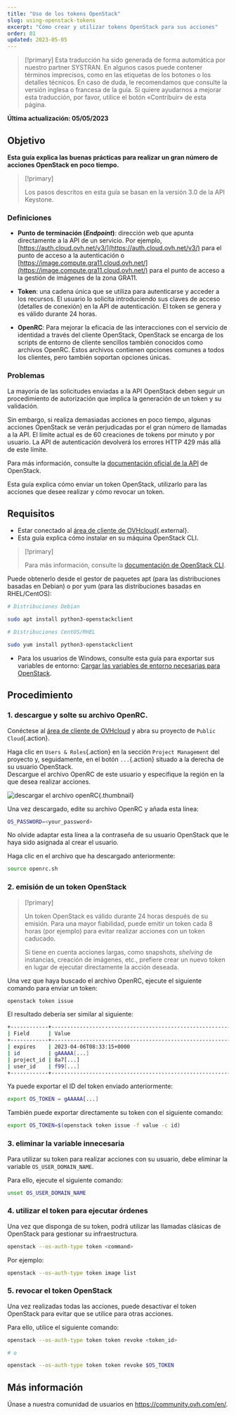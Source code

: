 ```yaml
---
title: "Uso de los tokens OpenStack"
slug: using-openstack-tokens
excerpt: "Cómo crear y utilizar tokens OpenStack para sus acciones"
order: 01
updated: 2023-05-05
---
```


> [!primary]
> Esta traducción ha sido generada de forma automática por nuestro partner SYSTRAN. En algunos casos puede contener términos imprecisos, como en las etiquetas de los botones o los detalles técnicos. En caso de duda, le recomendamos que consulte la versión inglesa o francesa de la guía. Si quiere ayudarnos a mejorar esta traducción, por favor, utilice el botón «Contribuir» de esta página.
>

**Última actualización: 05/05/2023**

## Objetivo

**Esta guía explica las buenas prácticas para realizar un gran número de acciones OpenStack en poco tiempo.**

> [!primary]
>
> Los pasos descritos en esta guía se basan en la versión 3.0 de la API Keystone.
>

### Definiciones

- **Punto de terminación (*Endpoint*)**: dirección web que apunta directamente a la API de un servicio. Por ejemplo, [https://auth.cloud.ovh.net/v3/](https://auth.cloud.ovh.net/v3/) para el punto de acceso a la autenticación o [https://image.compute.gra11.cloud.ovh.net/](https://image.compute.gra11.cloud.ovh.net/) para el punto de acceso a la gestión de imágenes de la zona GRA11. 

- **Token**: una cadena única que se utiliza para autenticarse y acceder a los recursos. El usuario lo solicita introduciendo sus claves de acceso (detalles de conexión) en la API de autenticación. El token se genera y es válido durante 24 horas.

- **OpenRC**: Para mejorar la eficacia de las interacciones con el servicio de identidad a través del cliente OpenStack, OpenStack se encarga de los scripts de entorno de cliente sencillos también conocidos como archivos OpenRC. Estos archivos contienen opciones comunes a todos los clientes, pero también soportan opciones únicas.

### Problemas

La mayoría de las solicitudes enviadas a la API OpenStack deben seguir un procedimiento de autorización que implica la generación de un token y su validación.

Sin embargo, si realiza demasiadas acciones en poco tiempo, algunas acciones OpenStack se verán perjudicadas por el gran número de llamadas a la API. El límite actual es de 60 creaciones de tokens por minuto y por usuario. La API de autenticación devolverá los errores HTTP 429 más allá de este límite.

Para más información, consulte la [documentación oficial de la API](http://developer.openstack.org/api-guide/quick-start/) de OpenStack.

Esta guía explica cómo enviar un token OpenStack, utilizarlo para las acciones que desee realizar y cómo revocar un token.

## Requisitos 

- Estar conectado al [área de cliente de OVHcloud](https://www.ovh.com/auth/?action=gotomanager&from=https://www.ovh.es/&ovhSubsidiary=es){.external}.
- Esta guía explica cómo instalar en su máquina OpenStack CLI.

> [!primary]
>
> Para más información, consulte la [documentación de OpenStack CLI](https://docs.openstack.org/python-openstackclient/latest/).

Puede obtenerlo desde el gestor de paquetes apt (para las distribuciones basadas en Debian) o por yum (para las distribuciones basadas en RHEL/CentOS):

```bash
# Distribuciones Debian 

sudo apt install python3-openstackclient

# Distribuciones CentOS/RHEL

sudo yum install python3-openstackclient
```

- Para los usuarios de Windows, consulte esta guía para exportar sus variables de entorno: [Cargar las variables de entorno necesarias para OpenStack](/pages/platform/public-cloud/loading_openstack_environment_variables/).

## Procedimiento

### 1. descargue y solte su archivo OpenRC.

Conéctese al [área de cliente de OVHcloud](https://www.ovh.com/auth/?action=gotomanager&from=https://www.ovh.es/&ovhSubsidiary=es) y abra su proyecto de `Public Cloud`{.action}.

Haga clic en `Users & Roles`{.action} en la sección `Project Management` del proyecto y, seguidamente, en el botón `...`{.action} situado a la derecha de su usuario OpenStack.<br>
Descargue el archivo OpenRC de este usuario y especifique la región en la que desea realizar acciones.

![descargar el archivo openRC](images/openrc.png){.thumbnail}

Una vez descargado, edite su archivo OpenRC y añada esta línea:

```bash
OS_PASSWORD=<your_password>
```

No olvide adaptar esta línea a la contraseña de su usuario OpenStack que le haya sido asignada al crear el usuario.

Haga clic en el archivo que ha descargado anteriormente:

```bash
source openrc.sh
```

### 2. emisión de un token OpenStack

> [!primary]
>
> Un token OpenStack es válido durante 24 horas después de su emisión. Para una mayor fiabilidad, puede emitir un token cada 8 horas (por ejemplo) para evitar realizar acciones con un token caducado.
>
> Si tiene en cuenta acciones largas, como snapshots, *shelving* de instancias, creación de imágenes, etc., prefiere crear un nuevo token en lugar de ejecutar directamente la acción deseada.
>

Una vez que haya buscado el archivo OpenRC, ejecute el siguiente comando para enviar un token:

```bash
openstack token issue
```

El resultado debería ser similar al siguiente:

```bash
+------------+----------------------------------------------------------------+
| Field      | Value                                                          |
+------------+----------------------------------------------------------------+
| expires    | 2023-04-06T08:33:15+0000                                       |
| id         | gAAAAA[...]                                                    |
| project_id | 8a7[...]                                                       |
| user_id    | f99[...]                                                       |
+------------+----------------------------------------------------------------+
```

Ya puede exportar el ID del token enviado anteriormente:

```bash
export OS_TOKEN = gAAAAA[...]
```

También puede exportar directamente su token con el siguiente comando:

```bash
export OS_TOKEN=$(openstack token issue -f value -c id)
```

### 3. eliminar la variable innecesaria

Para utilizar su token para realizar acciones con su usuario, debe eliminar la variable `OS_USER_DOMAIN_NAME`.

Para ello, ejecute el siguiente comando:

```bash
unset OS_USER_DOMAIN_NAME
```

### 4. utilizar el token para ejecutar órdenes

Una vez que disponga de su token, podrá utilizar las llamadas clásicas de OpenStack para gestionar su infraestructura.

```bash
openstack --os-auth-type token <command>
```

Por ejemplo: 

```bash
openstack --os-auth-type token image list
```

### 5. revocar el token OpenStack

Una vez realizadas todas las acciones, puede desactivar el token OpenStack para evitar que se utilice para otras acciones.

Para ello, utilice el siguiente comando:

```bash
openstack --os-auth-type token token revoke <token_id>

# o 

openstack --os-auth-type token token revoke $OS_TOKEN
```

## Más información

Únase a nuestra comunidad de usuarios en <https://community.ovh.com/en/>.